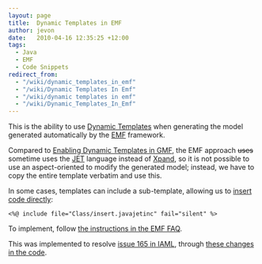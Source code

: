 ```yaml
---
layout: page
title:  Dynamic Templates in EMF
author: jevon
date:   2010-04-16 12:35:25 +12:00
tags:
  - Java
  - EMF
  - Code Snippets
redirect_from:
  - "/wiki/dynamic_templates_in_emf"
  - "/wiki/Dynamic Templates In Emf"
  - "/wiki/dynamic templates in emf"
  - "/wiki/Dynamic_Templates_In_Emf"
---
```


This is the ability to use [Dynamic Templates](Dynamic_Templates.md) when generating the model generated automatically by the [EMF](EMF.md) framework. 

Compared to [Enabling Dynamic Templates in GMF](enabling-dynamic-templates-in-GMF.md), the EMF approach <strike>uses</strike> sometime uses the [JET](JET.md) language instead of [Xpand](xpand.md), so it is not possible to use an aspect-oriented to modify the generated model; instead, we have to copy the entire template verbatim and use this.

In some cases, templates can include a sub-template, allowing us to <a href="http://code.google.com/p/iaml/source/browse/trunk/org.openiaml.model/templates-emf/model/Class/insert.javajetinc?r=1907">insert code directly</a>:

`<%@ include file="Class/insert.javajetinc" fail="silent" %>`

To implement, follow <a href="http://wiki.eclipse.org/index.php/EMF-FAQ#What_are_Dynamic_Templates.3F">the instructions in the EMF FAQ</a>.

This was implemented to resolve <a href="http://code.google.com/p/iaml/issues/detail?id=165">issue 165 in IAML</a>, through <a href="http://code.google.com/p/iaml/source/detail?r=1905">these changes in the code</a>.
